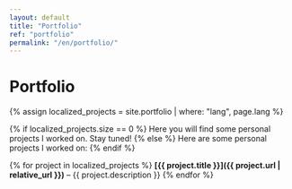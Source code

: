 ```yaml
---
layout: default
title: "Portfolio"
ref: "portfolio"
permalink: "/en/portfolio/"
---
```

# Portfolio  

{% assign localized_projects = site.portfolio | where: "lang", page.lang %}

{% if localized_projects.size == 0 %}
Here you will find some personal projects I worked on. Stay tuned!
{% else %}
Here are some personal projects I worked on:
{% endif %}

{% for project in localized_projects %}
**[{{ project.title }}]({{ project.url | relative_url }})** – {{ project.description }}
{% endfor %}